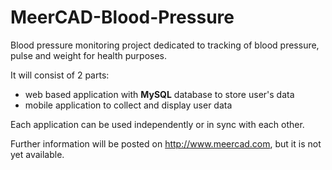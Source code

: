 MeerCAD-Blood-Pressure
======================

Blood pressure monitoring project dedicated to tracking of blood pressure, pulse and weight for health purposes.

It will consist of 2 parts:
- web based application with __MySQL__ database to store user's data
- mobile application to collect and display user data

Each application can be used independently or in sync with each other.

Further information will be posted on http://www.meercad.com, but it is not yet available. 
